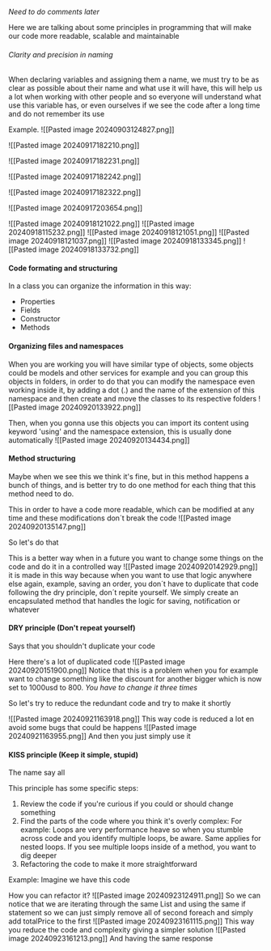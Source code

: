 
*Need to do comments later*

Here we are talking about some principles in programming that will make our code more readable, scalable and maintainable

###### Clarity and precision in naming
When declaring variables and assigning them a name, we must try to be as clear as possible about their name and what use it will have, this will help us a lot when working with other people and so everyone will understand what use this variable has, or even ourselves if we see the code after a long time and do not remember its use

Example.
![[Pasted image 20240903124827.png]]

![[Pasted image 20240917182210.png]]

![[Pasted image 20240917182231.png]]

![[Pasted image 20240917182242.png]]

![[Pasted image 20240917182322.png]]

![[Pasted image 20240917203654.png]]

![[Pasted image 20240918121022.png]]
![[Pasted image 20240918115232.png]]
![[Pasted image 20240918121051.png]]
![[Pasted image 20240918121037.png]]
![[Pasted image 20240918133345.png]]
![[Pasted image 20240918133732.png]]

#### Code formating and structuring

In a class you can organize the information in this way:
- Properties
- Fields
- Constructor
- Methods

#### Organizing files and namespaces

When you are working you will have similar type of objects, some objects could be models and other services for example and you can group this objects in folders, in order to do that you can modify the namespace even working inside it, by adding a dot (.) and the name of the extension of this namespace and then create and move the classes to its respective folders
![[Pasted image 20240920133922.png]]

Then, when you gonna use this objects you can import its content using keyword 'using' and the namespace extension, this is usually done automatically
	![[Pasted image 20240920134434.png]]

#### Method structuring

Maybe when we see this we think it's fine, but in this method happens a bunch of things, and is better try to do one method for each thing that this method need to do.

This in order to have a code more readable, which can be modified at any time and these modifications don´t break the code
![[Pasted image 20240920135147.png]]

So let's do that
 
 This is a better way when in a future you want to change some things on the code and do it in a controlled way
![[Pasted image 20240920142929.png]]
it is made in this way because when you want to use that logic anywhere else again, example, saving an order, you don´t have to duplicate that code following the dry principle, don´t repite yourself.
We simply create an encapsulated method that handles the logic for saving, notification or whatever

#### DRY principle (Don't repeat yourself)
Says that you shouldn't duplicate your code

Here there's a lot of duplicated code
![[Pasted image 20240920151900.png]]
Notice that this is a problem when you for example want to change something like the discount for another bigger which is now set to 1000usd to 800. 
*You have to change it three times* 

So let's try to reduce the redundant code and try to make it shortly

![[Pasted image 20240921163918.png]]
This way code is reduced a lot en avoid some bugs that could be happens
![[Pasted image 20240921163955.png]]
And then you just simply use it

#### KISS principle (Keep it simple, stupid)
The name say all

This principle has some specific steps:
1. Review the code if you're curious if you could or should change something
2. Find the parts of the code where you think it's overly complex: 
	For example: Loops are very performance heave so when you stumble across code and you identify multiple loops, be aware. Same applies for nested loops.
	If you see multiple loops inside of a method, you want to dig deeper
3. Refactoring the code to make it more straightforward 

Example:
Imagine we have this code

How you can refactor it?
![[Pasted image 20240923124911.png]]
So we can notice that we are iterating through the same List and using the same if statement so we can just simply remove all of second foreach and simply add totalPrice to the first
![[Pasted image 20240923161115.png]]
This way you reduce the code and complexity giving a simpler solution
![[Pasted image 20240923161213.png]]
And having the same response